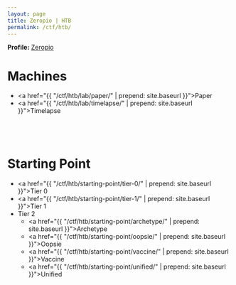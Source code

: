 ```yaml
---
layout: page
title: Zeropio | HTB
permalink: /ctf/htb/
---
```


**Profile:** [Zeropio](https://app.hackthebox.com/users/380109)

# Machines

- <a href="{{ "/ctf/htb/lab/paper/" | prepend: site.baseurl }}">Paper</a>
- <a href="{{ "/ctf/htb/lab/timelapse/" | prepend: site.baseurl }}">Timelapse</a>

&nbsp;
---

# Starting Point
- <a href="{{ "/ctf/htb/starting-point/tier-0/" | prepend: site.baseurl }}">Tier 0</a>
- <a href="{{ "/ctf/htb/starting-point/tier-1/" | prepend: site.baseurl }}">Tier 1</a>
- Tier 2
    - <a href="{{ "/ctf/htb/starting-point/archetype/" | prepend: site.baseurl }}">Archetype</a>
    - <a href="{{ "/ctf/htb/starting-point/oopsie/" | prepend: site.baseurl }}">Oopsie</a>
    - <a href="{{ "/ctf/htb/starting-point/vaccine/" | prepend: site.baseurl }}">Vaccine</a>
    - <a href="{{ "/ctf/htb/starting-point/unified/" | prepend: site.baseurl }}">Unified</a>

